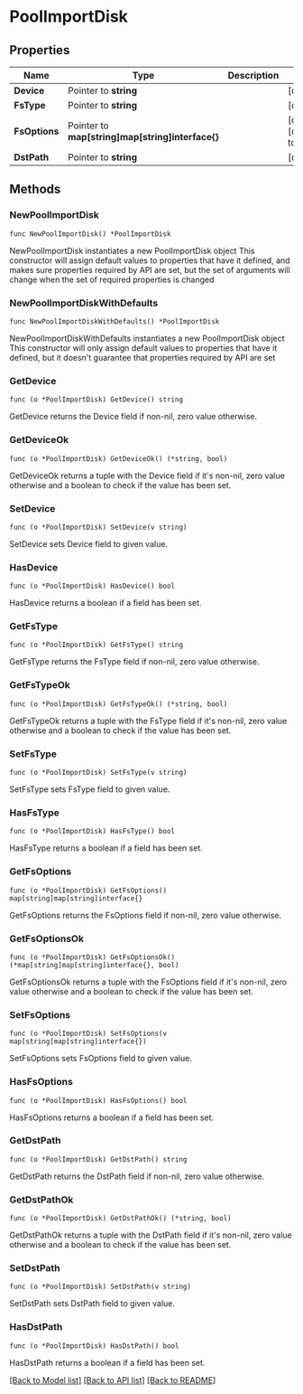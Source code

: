 # PoolImportDisk

## Properties

Name | Type | Description | Notes
------------ | ------------- | ------------- | -------------
**Device** | Pointer to **string** |  | [optional] 
**FsType** | Pointer to **string** |  | [optional] 
**FsOptions** | Pointer to **map[string]map[string]interface{}** |  | [optional] [default to {}]
**DstPath** | Pointer to **string** |  | [optional] 

## Methods

### NewPoolImportDisk

`func NewPoolImportDisk() *PoolImportDisk`

NewPoolImportDisk instantiates a new PoolImportDisk object
This constructor will assign default values to properties that have it defined,
and makes sure properties required by API are set, but the set of arguments
will change when the set of required properties is changed

### NewPoolImportDiskWithDefaults

`func NewPoolImportDiskWithDefaults() *PoolImportDisk`

NewPoolImportDiskWithDefaults instantiates a new PoolImportDisk object
This constructor will only assign default values to properties that have it defined,
but it doesn't guarantee that properties required by API are set

### GetDevice

`func (o *PoolImportDisk) GetDevice() string`

GetDevice returns the Device field if non-nil, zero value otherwise.

### GetDeviceOk

`func (o *PoolImportDisk) GetDeviceOk() (*string, bool)`

GetDeviceOk returns a tuple with the Device field if it's non-nil, zero value otherwise
and a boolean to check if the value has been set.

### SetDevice

`func (o *PoolImportDisk) SetDevice(v string)`

SetDevice sets Device field to given value.

### HasDevice

`func (o *PoolImportDisk) HasDevice() bool`

HasDevice returns a boolean if a field has been set.

### GetFsType

`func (o *PoolImportDisk) GetFsType() string`

GetFsType returns the FsType field if non-nil, zero value otherwise.

### GetFsTypeOk

`func (o *PoolImportDisk) GetFsTypeOk() (*string, bool)`

GetFsTypeOk returns a tuple with the FsType field if it's non-nil, zero value otherwise
and a boolean to check if the value has been set.

### SetFsType

`func (o *PoolImportDisk) SetFsType(v string)`

SetFsType sets FsType field to given value.

### HasFsType

`func (o *PoolImportDisk) HasFsType() bool`

HasFsType returns a boolean if a field has been set.

### GetFsOptions

`func (o *PoolImportDisk) GetFsOptions() map[string]map[string]interface{}`

GetFsOptions returns the FsOptions field if non-nil, zero value otherwise.

### GetFsOptionsOk

`func (o *PoolImportDisk) GetFsOptionsOk() (*map[string]map[string]interface{}, bool)`

GetFsOptionsOk returns a tuple with the FsOptions field if it's non-nil, zero value otherwise
and a boolean to check if the value has been set.

### SetFsOptions

`func (o *PoolImportDisk) SetFsOptions(v map[string]map[string]interface{})`

SetFsOptions sets FsOptions field to given value.

### HasFsOptions

`func (o *PoolImportDisk) HasFsOptions() bool`

HasFsOptions returns a boolean if a field has been set.

### GetDstPath

`func (o *PoolImportDisk) GetDstPath() string`

GetDstPath returns the DstPath field if non-nil, zero value otherwise.

### GetDstPathOk

`func (o *PoolImportDisk) GetDstPathOk() (*string, bool)`

GetDstPathOk returns a tuple with the DstPath field if it's non-nil, zero value otherwise
and a boolean to check if the value has been set.

### SetDstPath

`func (o *PoolImportDisk) SetDstPath(v string)`

SetDstPath sets DstPath field to given value.

### HasDstPath

`func (o *PoolImportDisk) HasDstPath() bool`

HasDstPath returns a boolean if a field has been set.


[[Back to Model list]](../README.md#documentation-for-models) [[Back to API list]](../README.md#documentation-for-api-endpoints) [[Back to README]](../README.md)



